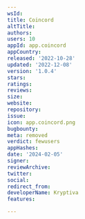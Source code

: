 ```yaml
---
wsId: 
title: Coincord
altTitle: 
authors: 
users: 10
appId: app.coincord
appCountry: 
released: '2022-10-28'
updated: '2022-12-08'
version: '1.0.4'
stars: 
ratings: 
reviews: 
size: 
website: 
repository: 
issue: 
icon: app.coincord.png
bugbounty: 
meta: removed
verdict: fewusers
appHashes: 
date: '2024-02-05'
signer: 
reviewArchive: 
twitter: 
social: 
redirect_from: 
developerName: Kryptiva
features: 

---
```


